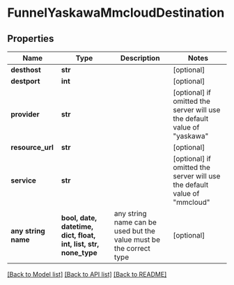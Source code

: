 # FunnelYaskawaMmcloudDestination


## Properties
Name | Type | Description | Notes
------------ | ------------- | ------------- | -------------
**desthost** | **str** |  | [optional] 
**destport** | **int** |  | [optional] 
**provider** | **str** |  | [optional]  if omitted the server will use the default value of "yaskawa"
**resource_url** | **str** |  | [optional] 
**service** | **str** |  | [optional]  if omitted the server will use the default value of "mmcloud"
**any string name** | **bool, date, datetime, dict, float, int, list, str, none_type** | any string name can be used but the value must be the correct type | [optional]

[[Back to Model list]](../README.md#documentation-for-models) [[Back to API list]](../README.md#documentation-for-api-endpoints) [[Back to README]](../README.md)


